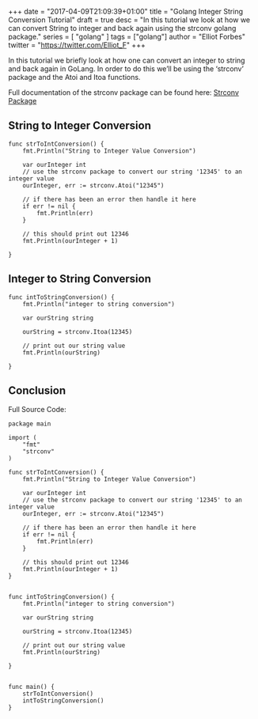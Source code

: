 +++
date = "2017-04-09T21:09:39+01:00"
title = "Golang Integer String Conversion Tutorial"
draft = true
desc = "In this tutorial we look at how we can convert String to integer and back again using the strconv golang package."
series = [ "golang" ]
tags = ["golang"]
author = "Elliot Forbes"
twitter = "https://twitter.com/Elliot_F"
+++

In this tutorial we briefly look at how one can convert an integer to string and back again in GoLang. In order to do this we’ll be using the ‘strconv’ package and the Atoi and Itoa functions.

Full documentation of the strconv package can be found here: [Strconv Package](https://golang.org/pkg/strconv/)

## String to Integer Conversion

~~~
func strToIntConversion() {
	fmt.Println("String to Integer Value Conversion")

	var ourInteger int
	// use the strconv package to convert our string '12345' to an integer value
	ourInteger, err := strconv.Atoi("12345")

	// if there has been an error then handle it here
	if err != nil {
		fmt.Println(err)
	}

	// this should print out 12346
	fmt.Println(ourInteger + 1)

}
~~~

## Integer to String Conversion

~~~
func intToStringConversion() {
	fmt.Println("integer to string conversion")

	var ourString string

	ourString = strconv.Itoa(12345)

	// print out our string value
	fmt.Println(ourString)

}
~~~

## Conclusion

Full Source Code:

~~~
package main

import (
	"fmt"
	"strconv"
)

func strToIntConversion() {
	fmt.Println("String to Integer Value Conversion")

	var ourInteger int
	// use the strconv package to convert our string '12345' to an integer value
	ourInteger, err := strconv.Atoi("12345")

	// if there has been an error then handle it here
	if err != nil {
		fmt.Println(err)
	}

	// this should print out 12346
	fmt.Println(ourInteger + 1)
}


func intToStringConversion() {
	fmt.Println("integer to string conversion")

	var ourString string

	ourString = strconv.Itoa(12345)

	// print out our string value
	fmt.Println(ourString)

}


func main() {
	strToIntConversion()
	intToStringConversion()
}
~~~